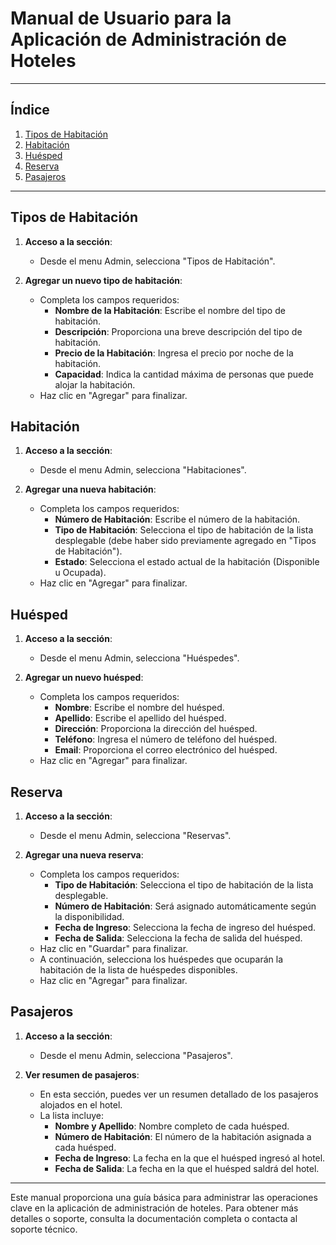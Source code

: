 # Manual de Usuario para la Aplicación de Administración de Hoteles

---

## Índice
1. [Tipos de Habitación](#tipos-de-habitación)
2. [Habitación](#habitación)
3. [Huésped](#huésped)
4. [Reserva](#reserva)
5. [Pasajeros](#pasajeros)

---

## Tipos de Habitación

1. **Acceso a la sección**:
   - Desde el menu Admin, selecciona "Tipos de Habitación".

2. **Agregar un nuevo tipo de habitación**:
   - Completa los campos requeridos:
     - **Nombre de la Habitación**: Escribe el nombre del tipo de habitación.
     - **Descripción**: Proporciona una breve descripción del tipo de habitación.
     - **Precio de la Habitación**: Ingresa el precio por noche de la habitación.
     - **Capacidad**: Indica la cantidad máxima de personas que puede alojar la habitación.
   - Haz clic en "Agregar" para finalizar.

## Habitación

1. **Acceso a la sección**:
   - Desde el menu Admin, selecciona "Habitaciones".

2. **Agregar una nueva habitación**:
   - Completa los campos requeridos:
     - **Número de Habitación**: Escribe el número de la habitación.
     - **Tipo de Habitación**: Selecciona el tipo de habitación de la lista desplegable (debe haber sido previamente agregado en "Tipos de Habitación").
     - **Estado**: Selecciona el estado actual de la habitación (Disponible u Ocupada).
   - Haz clic en "Agregar" para finalizar.

## Huésped

1. **Acceso a la sección**:
   - Desde el menu Admin, selecciona "Huéspedes".

2. **Agregar un nuevo huésped**:
   - Completa los campos requeridos:
     - **Nombre**: Escribe el nombre del huésped.
     - **Apellido**: Escribe el apellido del huésped.
     - **Dirección**: Proporciona la dirección del huésped.
     - **Teléfono**: Ingresa el número de teléfono del huésped.
     - **Email**: Proporciona el correo electrónico del huésped.
   - Haz clic en "Agregar" para finalizar.

## Reserva

1. **Acceso a la sección**:
   - Desde el menu Admin, selecciona "Reservas".

2. **Agregar una nueva reserva**:
   - Completa los campos requeridos:
     - **Tipo de Habitación**: Selecciona el tipo de habitación de la lista desplegable.
     - **Número de Habitación**: Será asignado automáticamente según la disponibilidad.
     - **Fecha de Ingreso**: Selecciona la fecha de ingreso del huésped.
     - **Fecha de Salida**: Selecciona la fecha de salida del huésped.
   - Haz clic en "Guardar" para finalizar.
   - A continuación, selecciona los huéspedes que ocuparán la habitación de la lista de huéspedes disponibles.
    - Haz clic en "Agregar" para finalizar.

## Pasajeros

1. **Acceso a la sección**:
   - Desde el menu Admin, selecciona "Pasajeros".

2. **Ver resumen de pasajeros**:
   - En esta sección, puedes ver un resumen detallado de los pasajeros alojados en el hotel.
   - La lista incluye:
     - **Nombre y Apellido**: Nombre completo de cada huésped.
     - **Número de Habitación**: El número de la habitación asignada a cada huésped.
     - **Fecha de Ingreso**: La fecha en la que el huésped ingresó al hotel.
     - **Fecha de Salida**: La fecha en la que el huésped saldrá del hotel.

---

Este manual proporciona una guía básica para administrar las operaciones clave en la aplicación de administración de hoteles. Para obtener más detalles o soporte, consulta la documentación completa o contacta al soporte técnico.

